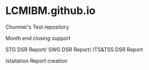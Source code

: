 # LCMIBM.github.io
Chunmei's Test repository

Month end closing support

STG DSR Report/ SWG DSR Report/ ITS&TSS DSR Report

Istallation Report creation
